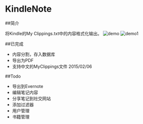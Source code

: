 # KindleNote

##简介

将Kindle的My Clippings.txt中的内容格式化输出。
![demo](http://i2.buimg.com/a08af6fb2d473fe2.png)
![demo1](http://i2.buimg.com/d75fe5c4a11722e3.png)

##已完成

+ 内容分割，存入数据库
+ 导出为PDF
+ 支持中文的MyClippings文件 2015/02/06 

##Todo

+ 导出到Evernote
+ 编辑笔记内容
+ 分享笔记到社交网站
+ 添加过滤器
+ 用户管理
+ 书籍管理

